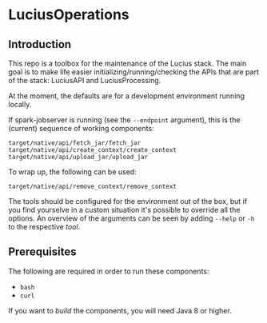 # LuciusOperations

## Introduction

This repo is a toolbox for the maintenance of the Lucius stack. The main goal is to make life easier initializing/running/checking the APIs that are part of the stack: LuciusAPI and LuciusProcessing.

At the moment, the defaults are for a development environment running locally.

If spark-jobserver is running (see the `--endpoint` argument), this is the (current) sequence of working components:

```
target/native/api/fetch_jar/fetch_jar
target/native/api/create_context/create_context
target/native/api/upload_jar/upload_jar
```

To wrap up, the following can be used:

```
target/native/api/remove_context/remove_context
```

The tools should be configured for the environment out of the box, but if you find yourselve in a custom situation it's possible to override all the options. An overview of the arguments can be seen by adding `--help` or `-h` to the respective _tool_.

## Prerequisites

The following are required in order to run these components:

- `bash`
- `curl`

If you want to _build_ the components, you will need Java 8 or higher.
